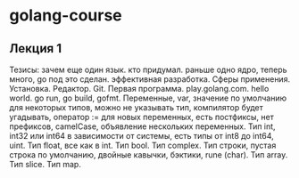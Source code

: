 # golang-course
## Лекция 1
Тезисы: зачем еще один язык. кто придумал. раньше одно ядро, теперь много, go под это сделан. эффективная разработка. Сферы применения. Установка. Редактор. Git. Первая программа. play.golang.com. hello world. go run, go build, gofmt. Переменные, var, значение  по умолчанию для некоторых типов, можно не указывать тип, компилятор будет угадывать, оператор := для новых переменных, есть постфиксы, нет префиксов, camelCase, объявление нескольких переменных. Тип int, int32 или int64 в зависимости от системы, есть типы от int8 до int64, uint. Тип float, все как в int. Тип bool. Тип complex. Тип строки, пустая строка по умолчанию, двойные кавычки, бэктики, rune (char). Тип array. Тип slice. Тип map. 
   
